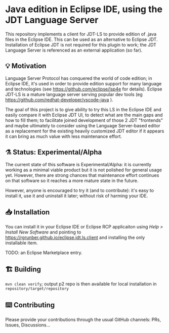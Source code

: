 # Java edition in Eclipse IDE, using the JDT Language Server

This repository implements a client for JDT-LS to provide edition of .java files in the Eclipse IDE. This can be used as an alternative to Eclipse JDT. Installation of Eclipse JDT is not required for this plugin to work; the JDT Language Server is referenced as an external application (so far).

## 💡 Motivation

Language Server Protocol has conquered the world of code edition; in Eclipse IDE, it's used in order to provide edition support for many language and technologies (see https://github.com/eclipse/lsp4e for details). Eclipse JDT-LS is a mature language server serving popular dev tools (eg https://github.com/redhat-developer/vscode-java ).

The goal of this project is to give ability to try this LS in the Eclipse IDE and easily compare it with Eclipse JDT UI, to detect what are the main gaps and how to fill them; to facilitate joined development of those 2 JDT "frontends" and maybe ultimately to consider using the Language Server-based editor as a replacement for the existing heavily customized JDT editor if it appears it can bring as much value with less maintenance effort.

## ⚗️ Status: Experimental/Alpha

The current state of this software is Experimental/Alpha: it is currently working as a minimal viable product but it is not polished for general usage yet. However, there are strong chances that maintenance effort continues on that software so it reaches a more mature state in the future.

However, anyone is encouraged to try it (and to contribute): it's easy to install it, use it and uninstall it later; without risk of harming your IDE.

## 📥 Installation

You can install it in your Eclipse IDE or Eclipse RCP applicaiton using *Help > Install New Software* and pointing to https://rgrunber.github.io/eclipse.jdt.ls.client and installing the only installable item.

TODO: an Eclipse Marketplace entry.

## 🏗️ Building

`mvn clean verify`; output p2 repo is then available for local installation in `repository/target/repository`

## ⌨️ Contributing

Please provide your contributions through the usual GitHub channels: PRs, Issues, Discussions...